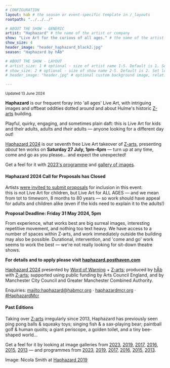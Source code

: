 ```yaml
---
# CONFIGURATION
layout: hab # the season or event-specific template in /_layouts
rootpath: "../../../"

# ABOUT THE SHOW - GENERIC
artist: "Haphazard" # the name of the artist or company
show: "Live Art for the curious of all ages." # the name of the artist or company
show_size: 4
header_image: "header_haphazard_black2.jpg"   
season: "Haphazard by hÅb"

# ABOUT THE SHOW - LAYOUT
# artist_size: 1 # optional - size of artist name 1-5. Default is 1. Set longer names to lower values
# show_size: 2 # optional - size of show name 2-5. Default is 2. Set longer names to lower values
# header_image: "header.jpg" # optional custom background image, relative to current page

---         
```

<small>Updated 13 June 2024</small>        
        
**Haphazard** is our frequent foray into 'all ages' Live Art, with intriguing images and offbeat oddities dotted around and about Hulme's historic <a href="https://z-arts.org/about-us" target="_blank">Z-arts</a> building.        
         
Playful, quirky, engaging, and sometimes plain daft: this is Live Art for kids and their adults, adults and *their* adults — anyone looking for a different day out!            
         
[Haphazard 2024](/current/2024-haphazard) is our seventh free Live Art takeover of <a href="https://z-arts.org/events/haphazard-2024" target="_blank">Z-arts</a>, presenting *about* ten works on **Saturday 27 July, 1pm-4pm** — turn up at any time, come and go as you please… and expect the unexpected!         
         
Get a feel for it with [2023's programme](/archive/2023-haphazard/programme) and [gallery of images](/galleries/2023-haphazard).        
        
#### Haphazard 2024 Call for Proposals has Closed        
Artists <a href="https://haphazard.posthaven.com/haphazard-2024-live-art-for-all-ages-manchester-call-for-artists" target="_blank">were invited to submit proposals</a> for inclusion in this event:<br>this is not Live Art for children, but Live Art for ALL AGES — and we mean from tot to timeworn, 8 months to 80 years — so work should have appeal for adults and children alike (even if the kids need to explain it to the adults!)        
         
**Proposal Deadline: Friday 31 May 2024, 5pm**         
        
From experience, what works best are big surreal images, interesting repetitive movement, and nothing too text heavy. We have access to a number of spaces within Z-arts, and work immediately outside the building may also be possible. Durational, intervention, and 'come and go' work seems to work the best — we're not really looking for sit-down theatre shows.        
        
**For details and to apply please visit <a href="https://haphazard.posthaven.com" target="_blank">haphazard.posthaven.com</a>**         
         
[Haphazard 2024](/current/2024-haphazard) presented by [Word of Warning](/) + <a href="https://z-arts.org" target="_blank">Z-arts</a>; produced by [hÅb](/hab) with <a href="https://z-arts.org" target="_blank">Z-arts</a>; supported using public funding by Arts Council England, and by Manchester City Council and Greater Manchester Combined Authority.         

Enquiries: <mailto:haphazard@habmcr.org> · <a href="http://haphazardmcr.org" target="_blank">haphazardmcr.org</a> · <a href="http://twitter.com/hashtag/HaphazardMcr" target="_blank">#HaphazardMcr</a>              
        
#### Past Editions        
Taking over <a href="https://z-arts.org" target="_blank">Z-arts</a> irregularly since 2013, Haphazard has previously seen ping pong balls & squeaky toys; singing fish & a sax-playing bear; paintball golf & human quoits; a giant periscope, a golden toilet, and a tiny bee-shaped world…         
         
Get a feel for it by looking at image galleries from [2023](/galleries/2023-haphazard), [2019](/galleries/2019-haphazard), [2017](/galleries/2017-haphazard), [2016](/galleries/2016-haphazard), [2015](/galleries/2015-haphazard), [2013](/galleries//2013-haphazard) — and programmes from [2023](/archive/2023-haphazard/programme), [2019](/archive/2019-haphazard/programme), [2017](/archive/2017-haphazard/programme), [2016](/archive/2016-haphazard/programme), [2015](/archive/2015-haphazard), [2013](/archive/2013-spring/haphazard).         
         
Image: Nicola Smith at [Haphazard 2019](/archive/2019-haphazard)
